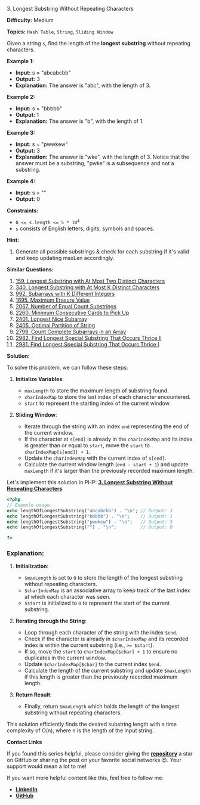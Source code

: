 3\. Longest Substring Without Repeating Characters

**Difficulty:** Medium

**Topics:** `Hash Table`, `String`, `Sliding Window`

Given a string `s`, find the length of the **longest substring** without repeating characters.

**Example 1:**

- **Input:** s = "abcabcbb"
- **Output:** 3
- **Explanation:** The answer is "abc", with the length of 3.

**Example 2:**

- **Input:** s = "bbbbb"
- **Output:** 1
- **Explanation:** The answer is "b", with the length of 1.

**Example 3:**

- **Input:** s = "pwwkew"
- **Output:** 3
- **Explanation:** The answer is "wke", with the length of 3. Notice that the answer must be a substring, "pwke" is a subsequence and not a substring.

**Example 4:**

- **Input:** s = ""
- **Output:** 0

**Constraints:**

- <code>0 <= s.length <= 5 * 10<sup>4</sup></code>
- `s` consists of English letters, digits, symbols and spaces.

**Hint:**
1. Generate all possible substrings & check for each substring if it's valid and keep updating maxLen accordingly.


**Similar Questions:**
1. [159. Longest Substring with At Most Two Distinct Characters](https://github.com/mah-shamim/leet-code-in-php/tree/main/algorithms/000159-longest-substring-with-at-most-two-distinct-characters)
2. [340. Longest Substring with At Most K Distinct Characters](https://github.com/mah-shamim/leet-code-in-php/tree/main/algorithms/000340-longest-substring-with-at-most-k-distinct-characters)
3. [992. Subarrays with K Different Integers](https://github.com/mah-shamim/leet-code-in-php/tree/main/algorithms/000992-subarrays-with-k-different-integers)
4. [1695. Maximum Erasure Value](https://github.com/mah-shamim/leet-code-in-php/tree/main/algorithms/001695-maximum-erasure-value)
5. [2067. Number of Equal Count Substrings](https://github.com/mah-shamim/leet-code-in-php/tree/main/algorithms/002067-number-of-equal-count-substrings)
6. [2260. Minimum Consecutive Cards to Pick Up](https://github.com/mah-shamim/leet-code-in-php/tree/main/algorithms/002260-minimum-consecutive-cards-to-pick-up)
7. [2401. Longest Nice Subarray](https://github.com/mah-shamim/leet-code-in-php/tree/main/algorithms/002401-longest-nice-subarray)
8. [2405. Optimal Partition of String](https://github.com/mah-shamim/leet-code-in-php/tree/main/algorithms/002405-optimal-partition-of-string)
9. [2799. Count Complete Subarrays in an Array](https://github.com/mah-shamim/leet-code-in-php/tree/main/algorithms/002799-count-complete-subarrays-in-an-array)
10. [2982. Find Longest Special Substring That Occurs Thrice II](https://github.com/mah-shamim/leet-code-in-php/tree/main/algorithms/002982-find-longest-special-substring-that-occurs-thrice-ii)
11. [2981. Find Longest Special Substring That Occurs Thrice I](https://github.com/mah-shamim/leet-code-in-php/tree/main/algorithms/002981-find-longest-special-substring-that-occurs-thrice-i)


**Solution:**


To solve this problem, we can follow these steps:

1. **Initialize Variables**:
    - `maxLength` to store the maximum length of substring found.
    - `charIndexMap` to store the last index of each character encountered.
    - `start` to represent the starting index of the current window.

2. **Sliding Window**:
    - Iterate through the string with an index `end` representing the end of the current window.
    - If the character at `s[end]` is already in the `charIndexMap` and its index is greater than or equal to `start`, move the `start` to `charIndexMap[s[end]] + 1`.
    - Update the `charIndexMap` with the current index of `s[end]`.
    - Calculate the current window length (`end - start + 1`) and update `maxLength` if it's larger than the previously recorded maximum length.


Let's implement this solution in PHP: **[3. Longest Substring Without Repeating Characters](https://github.com/mah-shamim/leet-code-in-php/tree/main/algorithms/000003-longest-substring-without-repeating-characters/solution.php)**

```php
<?php
// Example usage:
echo lengthOfLongestSubstring("abcabcbb") . "\n"; // Output: 3
echo lengthOfLongestSubstring("bbbbb") . "\n";    // Output: 1
echo lengthOfLongestSubstring("pwwkew") . "\n";   // Output: 3
echo lengthOfLongestSubstring("") . "\n";         // Output: 0

?>
```

### Explanation:

1. **Initialization**:
    - `$maxLength` is set to `0` to store the length of the longest substring without repeating characters.
    - `$charIndexMap` is an associative array to keep track of the last index at which each character was seen.
    - `$start` is initialized to `0` to represent the start of the current substring.

2. **Iterating through the String**:
    - Loop through each character of the string with the index `$end`.
    - Check if the character is already in `$charIndexMap` and its recorded index is within the current substring (i.e., `>= $start`).
    - If so, move the `start` to `charIndexMap[$char] + 1` to ensure no duplicates in the current window.
    - Update `$charIndexMap[$char]` to the current index `$end`.
    - Calculate the length of the current substring and update `$maxLength` if this length is greater than the previously recorded maximum length.

3. **Return Result**:
    - Finally, return `$maxLength` which holds the length of the longest substring without repeating characters.

This solution efficiently finds the desired substring length with a time complexity of O(n), where n is the length of the input string.

**Contact Links**

If you found this series helpful, please consider giving the **[repository](https://github.com/mah-shamim/leet-code-in-php)** a star on GitHub or sharing the post on your favorite social networks 😍. Your support would mean a lot to me!

If you want more helpful content like this, feel free to follow me:

- **[LinkedIn](https://www.linkedin.com/in/arifulhaque/)**
- **[GitHub](https://github.com/mah-shamim)**
